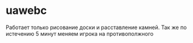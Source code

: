 uawebc
======

Работает только рисование доски и расставление камней.
Так же по истечению 5 минут меняем игрока на противополжного